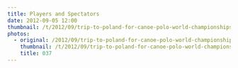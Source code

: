 ```yaml
---
title: Players and Spectators
date: 2012-09-05 12:00
thumbnail: /t/2012/09/trip-to-poland-for-canoe-polo-world-championships/world-championships/Random-photos-of-players-and-spectators/037.jpg
photos:
  - original: /2012/09/trip-to-poland-for-canoe-polo-world-championships/world-championships/Random-photos-of-players-and-spectators/037.jpg
    thumbnail: /t/2012/09/trip-to-poland-for-canoe-polo-world-championships/world-championships/Random-photos-of-players-and-spectators/037.jpg
    title: 037
---
```

